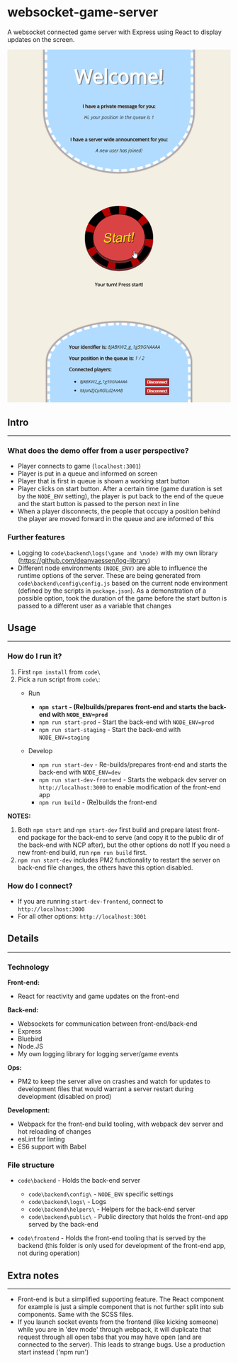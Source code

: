 # websocket-game-server
A websocket connected game server with Express using React to display updates on the screen.

![Screenshot of the front-end component](/meta/screenshot.png?raw=true "Front-end component screenshot")

## Intro
------
### What does the demo offer from a user perspective?
* Player connects to game (``localhost:3001``)
* Player is put in a queue and informed on screen
* Player that is first in queue is shown a working start button
* Player clicks on start button. After a certain time (game duration is set by the ``NODE_ENV`` setting), the player is put back to the end of the queue and the start button is passed to the person next in line
* When a player disconnects, the people that occupy a position behind the player are moved forward in the queue and are informed of this

### Further features
* Logging to ``code\backend\logs(\game and \node)`` with my own library (https://github.com/deanvaessen/log-library)
* Different node environments ``(NODE_ENV)`` are able to influence the runtime options of the server. These are being generated from ``code\backend\config\config.js`` based on the current node environment (defined by the scripts in ``package.json``). As a demonstration of a possible option, took the duration of the game before the start button is passed to a different user as a variable that changes

## Usage
------
### How do I run it?
1. First ``npm install`` from ``code\``
2. Pick a run script from ``code\``:
    * Run
        * **``npm start`` - (Re)builds/prepares front-end and starts the back-end with ``NODE_ENV=prod``**
        * ``npm run start-prod`` - Start the back-end with ``NODE_ENV=prod``
        * ``npm run start-staging`` - Start the back-end with ``NODE_ENV=staging``


    * Develop
        * ``npm run start-dev`` - Re-builds/prepares front-end and starts the back-end with ``NODE_ENV=dev``
        * ``npm run start-dev-frontend`` - Starts the webpack dev server on ``http://localhost:3000`` to enable modification of the front-end app
        * ``npm run build`` - (Re)builds the front-end

**NOTES:**

1. Both ``npm start`` and ``npm start-dev`` first build and prepare latest front-end package for the back-end to serve (and copy it to the public dir of the back-end with NCP after), but the other options do not! If you need a new front-end build, run ``npm run build`` first.
2. ``npm run start-dev`` includes PM2 functionality to restart the server on back-end file changes, the others have this option disabled.

### How do I connect?
* If you are running ``start-dev-frontend``, connect to ``http://localhost:3000``
* For all other options: ``http://localhost:3001``

## Details
------
### Technology

**Front-end:**

* React for reactivity and game updates on the front-end

**Back-end:**

* Websockets for communication between front-end/back-end
* Express
* Bluebird
* Node.JS
* My own logging library for logging server/game events

**Ops:**

* PM2 to keep the server alive on crashes and watch for updates to development files that would warrant a server restart during development (disabled on prod)

**Development:**

* Webpack for the front-end build tooling, with webpack dev server and hot reloading of changes
* esLint for linting
* ES6 support with Babel

### File structure
* ``code\backend`` - Holds the back-end server
    * ``code\backend\config\`` - ``NODE_ENV`` specific settings
    * ``code\backend\logs\`` - Logs
    * ``code\backend\helpers\`` - Helpers for the back-end server
    * ``code\backend\public\`` - Public directory that holds the front-end app served by the back-end


* ``code\frontend`` - Holds the front-end tooling that is served by the backend (this folder is only used for development of the front-end app, not during operation)

## Extra notes
------
* Front-end is but a simplified supporting feature. The React component for example is just a simple component that is not further split into sub components. Same with the SCSS files.
* If you launch socket events from the frontend (like kicking someone) while you are in 'dev mode' through webpack, it will duplicate that request through all open tabs that you may have open (and are connected to the server). This leads to strange bugs. Use a production start instead ('npm run')
